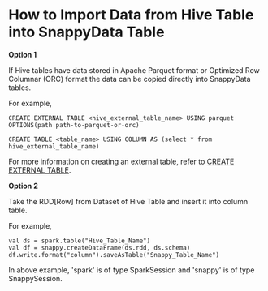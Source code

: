 # How to Import Data from Hive Table into SnappyData Table

**Option 1** 

If Hive tables have data stored in Apache Parquet format or Optimized Row Columnar (ORC) format the data can be copied directly into SnappyData tables.

For example,
```no-highlight
CREATE EXTERNAL TABLE <hive_external_table_name> USING parquet OPTIONS(path path-to-parquet-or-orc)

CREATE TABLE <table_name> USING COLUMN AS (select * from hive_external_table_name)
```
For more information on creating an external table, refer to [CREATE EXTERNAL TABLE](../reference/sql_reference/create-external-table.md).

**Option 2**

Take the RDD[Row] from Dataset of Hive Table and insert it into column table.

For example,
```no-highlight
val ds = spark.table("Hive_Table_Name")
val df = snappy.createDataFrame(ds.rdd, ds.schema)
df.write.format("column").saveAsTable("Snappy_Table_Name")
```

In above example, 'spark' is of type SparkSession and 'snappy' is of type SnappySession.
